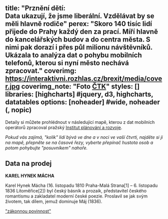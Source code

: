 title: "Prznění dětí:<br>Data ukazují, že jsme liberální. Vzdělávat by se měli hlavně rodiče"
perex: "Skoro 140 tisíc lidí přijede do Prahy každý den za prací. Míří hlavně do kancelářských budov a do centra města. S nimi pak dorazí i přes půl milionu návštěvníků. Ukázala to analýza dat o pohybu mobilních telefonů, kterou si nyní město nechává zpracovat."
coverimg: https://interaktivni.rozhlas.cz/brexit/media/cover.jpg
coverimg_note: "Foto <a href='https://ctk.cz'>ČTK</a>"
styles: []
libraries: [highcharts] #jquery, d3, highcharts, datatables
options: [noheader] #wide, noheader (, nopic)
---
Detaily si můžete prohlédnout v následující mapě, kterou z dat mobilních operátorů zpracoval pražský [Institut plánování a rozvoje](http://www.iprpraha.cz/).

<wide>
<div id="averagetime">
</div>
</wide>

<wide><i>Pokud vás zajímá, "kolik" lidí bývá ve dne a v noci ve vaší čtvrti, najděte si ji na mapě, přepněte se na časové řezy, vyberte přepínač hustota osob a potom pohybujte "posuvníkem" nahoře.</i></wide>

## Data na prodej
<right>
	<p>
	<b>KAREL HYNEK MÁCHA</b>
	</p><p>
	Karel Hynek Mácha (16. listopadu 1810 Praha-Malá Strana[1] – 6. listopadu 1836 Litoměřice[2]) byl český básník a prozaik, představitel českého romantismu a zakladatel moderní české poezie. Proslavil se jak svým životem, tak dílem, jemuž dominuje Máj (1836).
	</p>
</right>

<wide>
<div id="negative">
</div>
</wide>

["zákonnou povinnost"](https://www.zakonyprolidi.cz/cs/2005-127/zneni-20160919#p97-3) 

<div id="frekvence">
</div>


<wide>
<div id="sexzpravy">
</div>
</wide>

<div id="sexpic">
</div>

<wide>
<div id="rodice">
</div>
</wide>

<wide>
<div id="safeonline">
</div>
</wide>


<div id="setkani">
</div>



<div id="setkanipohlavi">
</div>

